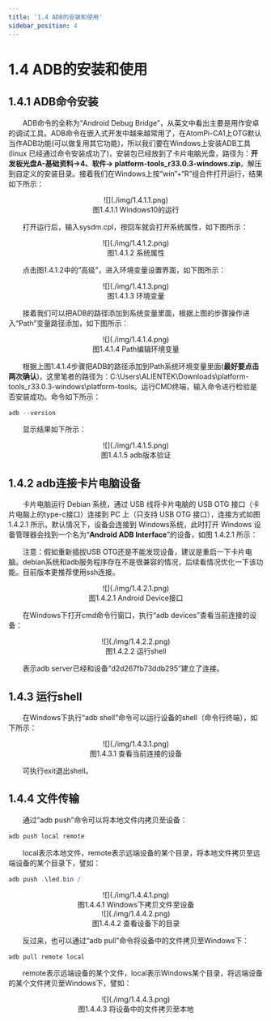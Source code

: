 ```yaml
---
title: '1.4 ADB的安装和使用'
sidebar_position: 4
---
```


# 1.4 ADB的安装和使用

## 1.4.1 ADB命令安装

&emsp;&emsp;ADB命令的全称为“Android Debug Bridge”，从英文中看出主要是用作安卓的调试工具。ADB命令在嵌入式开发中越来越常用了，在AtomPi-CA1上OTG默认当作ADB功能(可以做复用其它功能)，所以我们要在Windows上安装ADB工具(linux 已经通过命令安装成功了)，安装包已经放到了卡片电脑光盘，路径为：**开发板光盘A-基础资料->4、软件-> platform-tools_r33.0.3-windows.zip**。解压到自定义的安装目录。接着我们在Windows上按“win”+“R”组合件打开运行，结果如下所示：


<center>
![](./img/1.4.1.1.png)<br />
图1.4.1.1 Windows10的运行
</center>

&emsp;&emsp;打开运行后，输入sysdm.cpl，按回车就会打开系统属性，如下图所示：

<center>
![](./img/1.4.1.2.png)<br />
图1.4.1.2 系统属性
</center>

&emsp;&emsp;点击图1.4.1.2中的“高级”，进入环境变量设置界面，如下图所示：

<center>
![](./img/1.4.1.3.png)<br />
图1.4.1.3 环境变量
</center>

&emsp;&emsp;接着我们可以把ADB的路径添加到系统变量里面，根据上图的步骤操作进入“Path”变量路径添加，如下图所示：

<center>
![](./img/1.4.1.4.png)<br />
图1.4.1.4 Path编辑环境变量
</center>

&emsp;&emsp;根据上图1.4.1.4步骤把ADB的路径添加到Path系统环境变量里面(**最好要点击两次确认**)，这里笔者的路径为：C:\Users\ALIENTEK\Downloads\platform-tools_r33.0.3-windows\platform-tools。运行CMD终端，输入命令进行检验是否安装成功。命令如下所示：

```c#
adb --version
```

&emsp;&emsp;显示结果如下所示：

<center>
![](./img/1.4.1.5.png)<br />
图1.4.1.5 adb版本验证
</center>

## 1.4.2 adb连接卡片电脑设备

&emsp;&emsp;卡片电脑运行 Debian 系统，通过 USB 线将卡片电脑的 USB OTG 接口（卡片电脑上的type-c接口）连接到 PC 上（只支持 USB OTG 接口），连接方式如图 1.4.2.1 所示。默认情况下，设备会连接到 Windows系统，此时打开 Windows 设备管理器会找到一个名为“**Android ADB Interface**”的设备，如图 1.4.2.1 所示：

&emsp;&emsp;注意：假如重新插拔USB OTG还是不能发现设备，建议是重启一下卡片电脑。debian系统和adb服务程序存在不是很兼容的情况，后续看情况优化一下该功能。目前版本更推荐使用ssh连接。

<center>
![](./img/1.4.2.1.png)<br />
图1.4.2.1 Android Device接口
</center>

&emsp;&emsp;在Windows下打开cmd命令行窗口，执行“adb devices”查看当前连接的设备：

<center>
![](./img/1.4.2.2.png)<br />
图1.4.2.2 运行shell
</center>

&emsp;&emsp;表示adb server已经和设备“d2d267fb73ddb295”建立了连接。

## 1.4.3 运行shell

&emsp;&emsp;在Windows下执行“adb shell”命令可以运行设备的shell（命令行终端），如下所示：

<center>
![](./img/1.4.3.1.png)<br />
图1.4.3.1 查看当前连接的设备
</center>

&emsp;&emsp;可执行exit退出shell。

## 1.4.4 文件传输

&emsp;&emsp;通过“adb push”命令可以将本地文件内拷贝至设备：

```c#
adb push local remote
```

&emsp;&emsp;local表示本地文件，remote表示远端设备的某个目录，将本地文件拷贝至远端设备的某个目录下，譬如：

```c#
adb push .\led.bin /
```

<center>
![](./img/1.4.4.1.png)<br />
图1.4.4.1 Windows下拷贝文件至设备
</center>

<center>
![](./img/1.4.4.2.png)<br />
图1.4.4.2 查看设备下的目录
</center>

&emsp;&emsp;反过来，也可以通过“adb pull”命令将设备中的文件拷贝至Windows下：

```c#
adb pull remote local
```

&emsp;&emsp;remote表示远端设备的某个文件，local表示Windows某个目录，将远端设备的某个文件拷贝至Windows下，譬如：


<center>
![](./img/1.4.4.3.png)<br />
图1.4.4.3 将设备中的文件拷贝至本地
</center>



